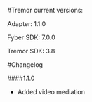 #Tremor current versions:

Adapter: 1.1.0

Fyber SDK: 7.0.0

Tremor SDK: 3.8

#Changelog

####1.1.0

- Added video mediation
